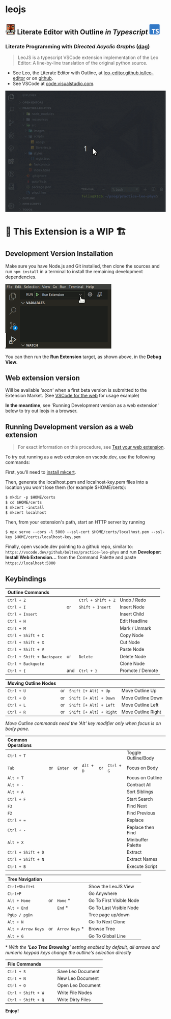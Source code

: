 # leojs

## ![LeoEditor](https://raw.githubusercontent.com/boltex/leojs/master/resources/leoapp.png) Literate Editor with Outline _in Typescript_ ![Typescript](https://raw.githubusercontent.com/boltex/leojs/master/resources/typescript.png)

### Literate Programming with _Directed Acyclic Graphs_ ([dag](https://en.wikipedia.org/wiki/Directed_acyclic_graph))

> LeoJS is a typescript VSCode extension implementation of the Leo Editor: A line-by-line translation of the original python source.

-   See Leo, the Literate Editor with Outline, at [leo-editor.github.io/leo-editor](https://leo-editor.github.io/leo-editor/)
    or on [github](https://github.com/leo-editor/leo-editor).
-   See VSCode at [code.visualstudio.com](https://code.visualstudio.com/).

![Screenshot](https://raw.githubusercontent.com/boltex/leojs/master/resources/animated-screenshot.gif)

# 🚧 This Extension is a WIP 🏗️

## Development Version Installation

Make sure you have Node.js and Git installed, then clone the sources and run `npm install` in a terminal to install the remaining development dependencies.

![run extension](https://raw.githubusercontent.com/boltex/leojs/master/resources/run-extension.png)

You can then run the **Run Extension** target, as shown above, in the **Debug View**.

## Web extension version

Will be available _'soon'_ when a first beta version is submitted to the Extension Market. (See [VSCode for the web](https://code.visualstudio.com/docs/editor/vscode-web#_opening-a-project) for usage example)

**In the meantime**, see 'Running Development version as a web extension' below to try out leojs in a browser.

## Running Development version as a web extension

> For exact information on this procedure, see [Test your web extension](https://code.visualstudio.com/api/extension-guides/web-extensions#test-your-web-extension-in-vscode.dev).

To try out running as a web extension on vscode.dev, use the following commands:

First, you'll need to [install mkcert](https://github.com/FiloSottile/mkcert#installation).

Then, generate the localhost.pem and localhost-key.pem files into a location you won't lose them (for example $HOME/certs):

```
$ mkdir -p $HOME/certs
$ cd $HOME/certs
$ mkcert -install
$ mkcert localhost
```

Then, from your extension's path, start an HTTP server by running

```
$ npx serve --cors -l 5000 --ssl-cert $HOME/certs/localhost.pem --ssl-key $HOME/certs/localhost-key.pem
```

Finally, open vscode.dev pointing to a github repo, similar to: `https://vscode.dev/github/boltex/practice-leo-phys` and run **Developer: Install Web Extension...** from the Command Palette and paste `https://localhost:5000`

## Keybindings

| Outline Commands           |     |                    |                  |
| :------------------------- | :-- | :----------------- | :--------------- |
| `Ctrl + Z`                 |     | `Ctrl + Shift + Z` | Undo / Redo      |
| `Ctrl + I`                 | or  | `Shift + Insert`   | Insert Node      |
| `Ctrl + Insert`            |     |                    | Insert Child     |
| `Ctrl + H`                 |     |                    | Edit Headline    |
| `Ctrl + M`                 |     |                    | Mark / Unmark    |
| `Ctrl + Shift + C`         |     |                    | Copy Node        |
| `Ctrl + Shift + X`         |     |                    | Cut Node         |
| `Ctrl + Shift + V`         |     |                    | Paste Node       |
| `Ctrl + Shift + Backspace` | or  | `Delete`           | Delete Node      |
| `Ctrl + Backquote`         |     |                    | Clone Node       |
| `Ctrl + {`                 | and | `Ctrl + }`         | Promote / Demote |

| Moving Outline Nodes |     |                         |                    |
| :------------------- | :-- | :---------------------- | :----------------- |
| `Ctrl + U`           | or  | `Shift [+ Alt] + Up`    | Move Outline Up    |
| `Ctrl + D`           | or  | `Shift [+ Alt] + Down`  | Move Outline Down  |
| `Ctrl + L`           | or  | `Shift [+ Alt] + Left`  | Move Outline Left  |
| `Ctrl + R`           | or  | `Shift [+ Alt] + Right` | Move Outline Right |

_Move Outline commands need the 'Alt' key modifier only when focus is on body pane._

| Common Operations  |     |         |     |           |     |            |                     |
| :----------------- | :-- | :------ | :-- | :-------- | :-- | :--------- | :------------------ |
| `Ctrl + T`         |     |         |     |           |     |            | Toggle Outline/Body |
| `Tab`              | or  | `Enter` | or  | `Alt + D` | or  | `Ctrl + G` | Focus on Body       |
| `Alt + T`          |     |         |     |           |     |            | Focus on Outline    |
| `Alt + -`          |     |         |     |           |     |            | Contract All        |
| `Alt + A`          |     |         |     |           |     |            | Sort Siblings       |
| `Ctrl + F`         |     |         |     |           |     |            | Start Search        |
| `F3`               |     |         |     |           |     |            | Find Next           |
| `F2`               |     |         |     |           |     |            | Find Previous       |
| `Ctrl + =`         |     |         |     |           |     |            | Replace             |
| `Ctrl + -`         |     |         |     |           |     |            | Replace then Find   |
| `Alt + X`          |     |         |     |           |     |            | Minibuffer Palette  |
| `Ctrl + Shift + D` |     |         |     |           |     |            | Extract             |
| `Ctrl + Shift + N` |     |         |     |           |     |            | Extract Names       |
| `Ctrl + B`         |     |         |     |           |     |            | Execute Script      |

| Tree Navigation    |     |                 |                          |
| :----------------- | :-- | :-------------- | :----------------------- |
| `Ctrl+Shift+L`     |     |                 | Show the LeoJS View      |
| `Ctrl+P`           |     |                 | Go Anywhere              |
| `Alt + Home`       | or  | `Home` \*       | Go To First Visible Node |
| `Alt + End`        |     | `End` \*        | Go To Last Visible Node  |
| `PgUp / pgDn`      |     |                 | Tree page up/down        |
| `Alt + N`          |     |                 | Go To Next Clone         |
| `Alt + Arrow Keys` | or  | `Arrow Keys` \* | Browse Tree              |
| `Alt + G`          |     |                 | Go To Global Line        |

\* _With the **'Leo Tree Browsing'** setting enabled by default, all arrows and numeric keypad keys change the outline's selection directly_

| File Commands      |     |     |                   |
| :----------------- | :-- | :-- | :---------------- |
| `Ctrl + S`         |     |     | Save Leo Document |
| `Ctrl + N`         |     |     | New Leo Document  |
| `Ctrl + O`         |     |     | Open Leo Document |
| `Ctrl + Shift + W` |     |     | Write File Nodes  |
| `Ctrl + Shift + Q` |     |     | Write Dirty Files |

**Enjoy!**
